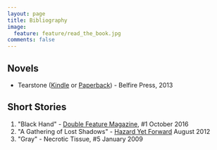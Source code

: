```yaml
---
layout: page
title: Bibliography
image:
  feature: feature/read_the_book.jpg
comments: false
---
```


## Novels

* Tearstone ([Kindle](http://amzn.to/1ZaQo3W) or [Paperback](http://amzn.to/1Lj5JVR)) - Belfire Press, 2013

## Short Stories

1. "Black Hand" - [Double Feature Magazine](http://amzn.to/2dwD20r), #1 October 2016
1. "A Gathering of Lost Shadows" - [Hazard Yet Forward](http://amzn.to/1Lj59rf) August 2012
1. "Gray" - Necrotic Tissue, #5 January 2009
